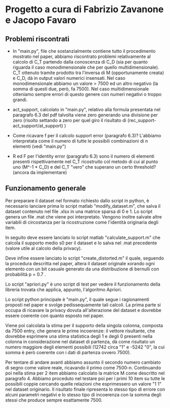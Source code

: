 # Progetto a cura di Fabrizio Zavanone e Jacopo Favaro

## Problemi riscontrati

* In "main.py", file che sostanzialmente contiene tutto il procedimento mostrato nel paper, abbiamo riscontrato problemi relativamente al calcolo di C_T partendo dalla conoscenza di C_D (sia per quanto riguarda il caso monodimensionale che per quello multidimensionale). C_T ottenuto tramite prodotto tra l'inversa di M (opportunamente creata) e C_D, dà in output valori numerici insensati. Nel caso monodimensionale abbiamo un valore > 7500 ed un altro negativo (la somma di questi due, però, fa 7500). Nel caso multidimensionale otteniamo sempre errori di questo genere con numeri negativi o troppo grandi.

* act_support, calcolato in "main.py", relativo alla formula presentata nel paragrafo 6.3 del pdf talvolta viene zero generando una divisione per zero (risolto settando a zero per quel giro il risultato di (rec_support-act_support/at_support) )

* Come ricavare f per il calcolo support error (paragrafo 6.3)? L'abbiamo interpretata come il numero di tutte le possibili combinazioni di n elementi (vedi "main.py")

* R ed F per l'identity error (paragrafo 6.3) sono il numero di elementi presenti rispettivamente nel C_T ricostruito col metodo di cui al punto uno (M^-1 * C_D) e del C_T "vero" che superano un certo threshold? (ancora da implementare)

## Funzionamento generale 

Per preparare il dataset nel formato richiesto dallo script in python, è necessario lanciare prima lo script matlab "modify_dataset.m", che salva il dataset contenuto nel file .xlsx in una matrice sparsa di 0 e 1. Lo script genera un file .mat che viene poi interpretato. Vengono inoltre salvate altre variabili di circostanza per la ricostruzione come l'identità originaria degli item.

In seguito deve essere lanciato lo script matlab "calculate_support.m" che calcola il supporto medio s0 per il dataset e lo salva nel .mat precedente (valore utile al calcolo della privacy).

Deve infine essere lanciato lo script "create_distorted.m" il quale, seguendo la procedura descritta nel paper, altera il dataset originale xorando ogni elemento con un bit casuale generato da una distribuzione di bernulli con probabilità p = 0.7 .

Lo script "apriori.py" è uno script di test per vedere il funzionamento della libreria trovata che applica, appunto, l'algoritmo Apriori.

Lo script python principale è "main.py", il quale segue i ragionamenti proposti nel paper e svolge pedissequamente tali calcoli. 
La prima parte si occupa di ricavare la privacy dovuta all'alterazione del dataset e dovrebbe essere coerente con quanto esposto nel paper.

Viene poi calcolata la stima per il supporto della singola colonna, composta da 7500 entry, che genera le prime incoerenze: il vettore risultante, che dovrebbe esprimere una stima statistica degli 1 e degli 0 presenti nella colonna in considerazione nel dataset di partenza, dà come risultato un numero maggiore degli elementi possibili (12742 circa "1" e -5242 "0", la cui somma è però coerente con i dati di partenza ovvero 7500).

Per tentare di andare avanti abbiamo assunto il secondo numero cambiato di segno come valore reale, ricavando il primo come 7500-n. Continuando poi nella stima per 2 item abbiamo calcolato la matrice M come descritto nel paragrafo 4. Abbiamo proceduto nel testare poi per i primi 10 item su tutte le possibili coppie cercando quelle relazioni che esprimessero un valore "1 1" nel dataset originario. Il risultato finale ripresenta lo stesso tipo di errore con alcuni parametri negativi e lo stesso tipo di incoerenza con la somma degli stessi che produce sempre esattamente 7500.